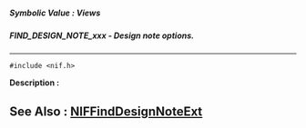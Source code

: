##### Symbolic Value : Views
##### FIND_DESIGN_NOTE_xxx - Design note options.
---
```
#include <nif.h>
```
**Description :**



**See Also :**
[NIFFindDesignNoteExt](/domino-c-api-docs/reference/Func/NIFFindDesignNoteExt)
---
